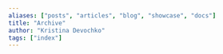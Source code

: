 ```yaml
---
aliases: ["posts", "articles", "blog", "showcase", "docs"]
title: "Archive"
author: "Kristina Devochko"
tags: ["index"]
---
```

